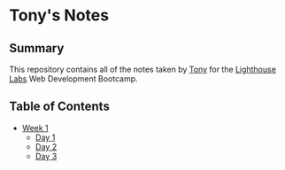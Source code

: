 # Tony's Notes

## Summary

This repository contains all of the notes taken by [Tony](https://github.com/TonyWalker101) for the [Lighthouse Labs](https://www.lighthouselabs.ca) Web Development Bootcamp. 

## Table of Contents

* [Week 1](/Week_1)
  * [Day 1](/Week_1/Day_1)
  * [Day 2](/Week_1/Day_2)
  * [Day 3](/Week_1/Day_3)
